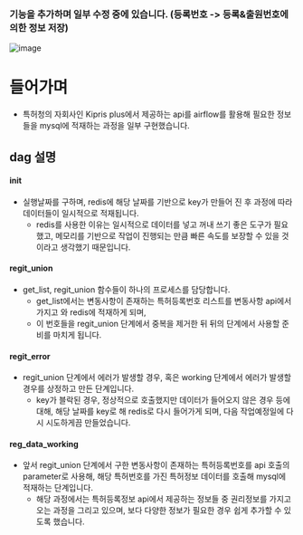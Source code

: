 
### 기능을 추가하며 일부 수정 중에 있습니다. (등록번호 -> 등록&출원번호에 의한 정보 저장)

![image](https://user-images.githubusercontent.com/76681523/186073908-635dcbaf-0f24-4ce4-be11-2c91a29856d5.png)


# 들어가며

- 특허청의 자회사인 Kipris plus에서 제공하는 api를 airflow를 활용해 필요한 정보들을 mysql에 적재하는 과정을 일부 구현했습니다.


## dag 설명

#### init 
- 실행날짜를 구하며, redis에 해당 날짜를 기반으로 key가 만들어 진 후 과정에 따라 데이터들이 일시적으로 적재됩니다. 
  - redis를 사용한 이유는 일시적으로 데이터를 넣고 꺼내 쓰기 좋은 도구가 필요했고, 메모리를 기반으로 작업이 진행되는 만큼 빠른 속도를 보장할 수 있을 것이라고 생각했기 때문입니다.

#### regit_union
- get_list, regit_union 함수들이 하나의 프로세스를 담당합니다.
  - get_list에서는 변동사항이 존재하는 특허등록번호 리스트를 변동사항 api에서 가지고 와 redis에 적재하게 되며,
  - 이 번호들을 regit_union 단계에서 중복을 제거한 뒤 뒤의 단계에서 사용할 준비를 마치게 됩니다.

#### regit_error
- regit_union 단계에서 에러가 발생할 경우, 혹은 working 단계에서 에러가 발생할 경우를 상정하고 만든 단계입니다.
  - key가 블락된 경우, 정상적으로 호출했지만 데이터가 들어오지 않은 경우 등에 대해, 해당 날짜를 key로 해 redis로 다시 들어가게 되며, 다음 작업예정일에 다시 시도하게끔 만들었습니다.

#### reg_data_working
- 앞서 regit_union 단계에서 구한 변동사항이 존재하는 특허등록번호를 api 호출의 parameter로 사용해, 해당 특허번호를 가진 특허정보 데이터를 호출해 mysql에 적재하는 단계입니다. 
  - 해당 과정에서는 특허등록정보 api에서 제공하는 정보들 중 권리정보를 가지고 오는 과정을 그리고 있으며, 보다 다양한 정보가 필요한 경우 쉽게 추가할 수 있도록 했습니다.

